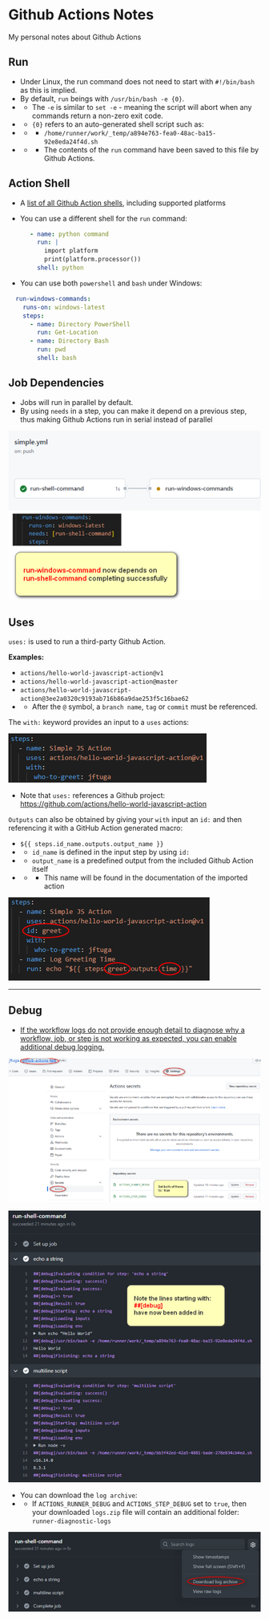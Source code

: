 # Github Actions Notes
My personal notes about Github Actions

## Run
* Under Linux, the run command does not need to start with `#!/bin/bash` as this is implied.
* By default, `run` beings with `/usr/bin/bash -e {0}`.
* * The `-e` is similar to `set -e` - meaning the script will abort when any commands return a non-zero exit code.
* * `{0}` refers to an auto-generated shell script such as:
* * *  `/home/runner/work/_temp/a894e763-fea0-48ac-ba15-92e8eda24f4d.sh`
* * * The contents of the `run` command have been saved to this file by Github Actions.

## Action Shell
* A [list of all Github Action shells](https://docs.github.com/en/actions/using-workflows/workflow-syntax-for-github-actions#jobsjob_idstepsshell), including supported platforms

* You can use a different shell for the `run` command:

```yaml
      - name: python command
        run: |
          import platform
          print(platform.processor())
        shell: python
```

* You can use both `powershell` and `bash` under Windows:

```yaml
  run-windows-commands:
    runs-on: windows-latest
    steps:
      - name: Directory PowerShell
        run: Get-Location
      - name: Directory Bash
        run: pwd
        shell: bash
```

## Job Dependencies

* Jobs will run in parallel by default.
* By using `needs` in a step, you can make it depend on a previous step, thus making Github Actions run in serial instead of parallel

![Github_Actions_Run_Needs_Depend](github_actions_run_needs_depend.png)

## Uses
`uses:` is used to run a third-party Github Action.

**Examples:**

* `actions/hello-world-javascript-action@v1`
* `actions/hello-world-javascript-action@master`
* `actions/hello-world-javascript-action@3ee2a0320c9193ab716b86a9dae253f5c16bae62`
* * After the `@` symbol, a `branch name`, `tag` or `commit` must be referenced.

The `with:` keyword provides an input to a `uses` actions:

![Uses Input](github_actions_uses_input.png)

* Note that `uses:` references a Github project: https://github.com/actions/hello-world-javascript-action

`Outputs` can also be obtained by giving your `with` input an `id:` and then referencing it with a GitHub Action generated macro:

* `${{ steps.id_name.outputs.output_name }}`
* * `id_name` is defined in the input step by using `id:`
* * `output_name` is a predefined output from the included Github Action itself
* * * This name will be found in the documentation of the imported action

![Uses Input and Output with ID](github_actions_uses_input_output_with_id.png)

___

## Debug
* [If the workflow logs do not provide enough detail to diagnose why a workflow, job, or step is not working as expected, you can enable additional debug logging.](https://docs.github.com/en/actions/monitoring-and-troubleshooting-workflows/enabling-debug-logging)

![Github Actions Debug Howto](github_actions_debug_howto.png)

![Github Actions Debug Output](github_actions_debug_output.png)

* You can download the `log archive`:
* * If `ACTIONS_RUNNER_DEBUG` and `ACTIONS_STEP_DEBUG` set to `true`, then your downloaded `logs.zip` file will contain an additional folder: `runner-diagnostic-logs`

![Github Actions Debug Download Log Archive](github_actions_debug_download_log_archive.png)
